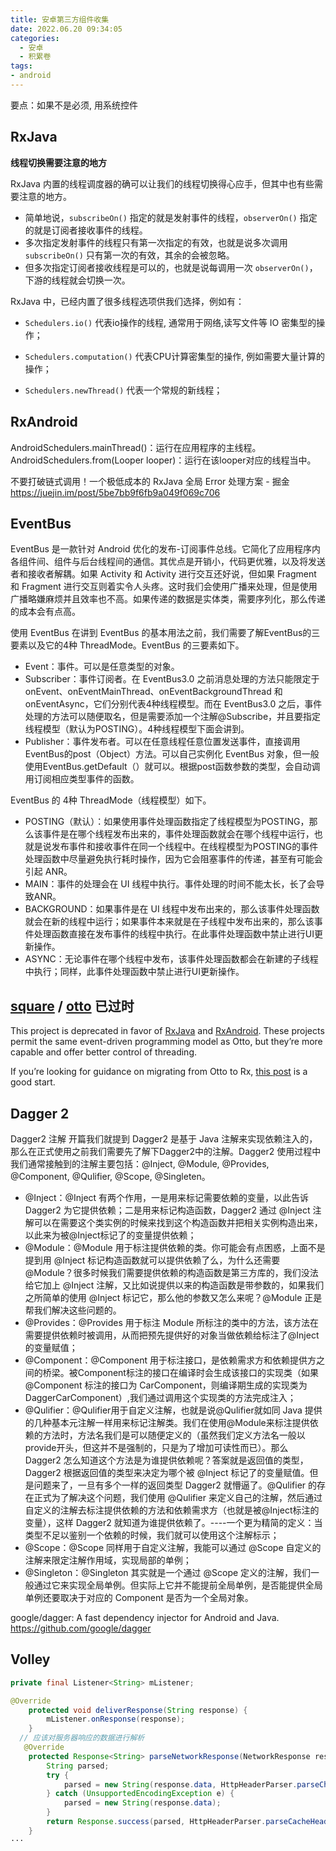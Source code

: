 ```yaml
---
title: 安卓第三方组件收集
date: 2022.06.20 09:34:05
categories:
  - 安卓
  - 积累卷
tags:
- android
---
```


要点：如果不是必须, 用系统控件

## RxJava

**线程切换需要注意的地方**

RxJava 内置的线程调度器的确可以让我们的线程切换得心应手，但其中也有些需要注意的地方。

* 简单地说，`subscribeOn()` 指定的就是发射事件的线程，`observerOn()` 指定的就是订阅者接收事件的线程。
* 多次指定发射事件的线程只有第一次指定的有效，也就是说多次调用 `subscribeOn()` 只有第一次的有效，其余的会被忽略。
* 但多次指定订阅者接收线程是可以的，也就是说每调用一次 `observerOn()`，下游的线程就会切换一次。

RxJava 中，已经内置了很多线程选项供我们选择，例如有：

* `Schedulers.io()` 代表io操作的线程, 通常用于网络,读写文件等 IO 密集型的操作；
* `Schedulers.computation()` 代表CPU计算密集型的操作, 例如需要大量计算的操作；

* `Schedulers.newThread()` 代表一个常规的新线程；

## RxAndroid

AndroidSchedulers.mainThread()：运行在应用程序的主线程。
AndroidSchedulers.from(Looper looper)：运行在该looper对应的线程当中。

不要打破链式调用！一个极低成本的 RxJava 全局 Error 处理方案 - 掘金
<https://juejin.im/post/5be7bb9f6fb9a049f069c706>

## EventBus

EventBus 是一款针对 Android 优化的发布-订阅事件总线。它简化了应用程序内各组件间、组件与后台线程间的通信。其优点是开销小，代码更优雅，以及将发送者和接收者解耦。如果 Activity 和 Activity 进行交互还好说，但如果 Fragment 和 Fragment 进行交互则着实令人头疼。这时我们会使用广播来处理，但是使用广播略嫌麻烦并且效率也不高。如果传递的数据是实体类，需要序列化，那么传递的成本会有点高。

使用 EventBus 在讲到 EventBus 的基本用法之前，我们需要了解EventBus的三要素以及它的4种 ThreadMode。EventBus 的三要素如下。

* Event：事件。可以是任意类型的对象。
* Subscriber：事件订阅者。在 EventBus3.0 之前消息处理的方法只能限定于onEvent、onEventMainThread、onEventBackgroundThread 和 onEventAsync，它们分别代表4种线程模型。而在 EventBus3.0 之后，事件处理的方法可以随便取名，但是需要添加一个注解@Subscribe，并且要指定线程模型（默认为POSTING）。4种线程模型下面会讲到。
* Publisher：事件发布者。可以在任意线程任意位置发送事件，直接调用EventBus的post（Object）方法。可以自己实例化 EventBus 对象，但一般使用EventBus.getDefault（）就可以。根据post函数参数的类型，会自动调用订阅相应类型事件的函数。

EventBus 的 4种 ThreadMode（线程模型）如下。

* POSTING（默认）：如果使用事件处理函数指定了线程模型为POSTING，那么该事件是在哪个线程发布出来的，事件处理函数就会在哪个线程中运行，也就是说发布事件和接收事件在同一个线程中。在线程模型为POSTING的事件处理函数中尽量避免执行耗时操作，因为它会阻塞事件的传递，甚至有可能会引起 ANR。
* MAIN：事件的处理会在 UI 线程中执行。事件处理的时间不能太长，长了会导致ANR。
* BACKGROUND：如果事件是在 UI 线程中发布出来的，那么该事件处理函数就会在新的线程中运行；如果事件本来就是在子线程中发布出来的，那么该事件处理函数直接在发布事件的线程中执行。在此事件处理函数中禁止进行UI更新操作。
* ASYNC：无论事件在哪个线程中发布，该事件处理函数都会在新建的子线程中执行；同样，此事件处理函数中禁止进行UI更新操作。

## [square](https://github.com/square) / **[otto](https://github.com/square/otto)** 已过时

This project is deprecated in favor of [RxJava](https://github.com/ReactiveX/RxJava) and [RxAndroid](https://github.com/ReactiveX/RxAndroid). These projects permit the same event-driven programming model as Otto, but they’re more capable and offer better control of threading.

If you’re looking for guidance on migrating from Otto to Rx, [this post](http://blog.kaush.co/2014/12/24/implementing-an-event-bus-with-rxjava-rxbus/) is a good start.

## Dagger 2

Dagger2 注解
开篇我们就提到 Dagger2 是基于 Java 注解来实现依赖注入的，那么在正式使用之前我们需要先了解下Dagger2中的注解。Dagger2 使用过程中我们通常接触到的注解主要包括：@Inject, @Module, @Provides, @Component, @Qulifier, @Scope, @Singleten。

* @Inject：@Inject 有两个作用，一是用来标记需要依赖的变量，以此告诉 Dagger2 为它提供依赖；二是用来标记构造函数，Dagger2 通过 @Inject 注解可以在需要这个类实例的时候来找到这个构造函数并把相关实例构造出来，以此来为被@Inject标记了的变量提供依赖；
* @Module：@Module 用于标注提供依赖的类。你可能会有点困惑，上面不是提到用 @Inject 标记构造函数就可以提供依赖了么，为什么还需要 @Module？很多时候我们需要提供依赖的构造函数是第三方库的，我们没法给它加上 @Inject 注解，又比如说提供以来的构造函数是带参数的，如果我们之所简单的使用 @Inject 标记它，那么他的参数又怎么来呢？@Module 正是帮我们解决这些问题的。
* @Provides：@Provides 用于标注 Module 所标注的类中的方法，该方法在需要提供依赖时被调用，从而把预先提供好的对象当做依赖给标注了@Inject的变量赋值；
* @Component：@Component 用于标注接口，是依赖需求方和依赖提供方之间的桥梁。被Component标注的接口在编译时会生成该接口的实现类（如果 @Component 标注的接口为 CarComponent，则编译期生成的实现类为DaggerCarComponent）,我们通过调用这个实现类的方法完成注入；
* @Qulifier：@Qulifier用于自定义注解，也就是说@Qulifier就如同 Java 提供的几种基本元注解一样用来标记注解类。我们在使用@Module来标注提供依赖的方法时，方法名我们是可以随便定义的（虽然我们定义方法名一般以provide开头，但这并不是强制的，只是为了增加可读性而已）。那么 Dagger2 怎么知道这个方法是为谁提供依赖呢？答案就是返回值的类型，Dagger2 根据返回值的类型来决定为哪个被 @Inject 标记了的变量赋值。但是问题来了，一旦有多个一样的返回类型 Dagger2 就懵逼了。@Qulifier 的存在正式为了解决这个问题，我们使用 @Qulifier 来定义自己的注解，然后通过自定义的注解去标注提供依赖的方法和依赖需求方（也就是被@Inject标注的变量），这样 Dagger2 就知道为谁提供依赖了。----一个更为精简的定义：当类型不足以鉴别一个依赖的时候，我们就可以使用这个注解标示；
* @Scope：@Scope 同样用于自定义注解，我能可以通过 @Scope 自定义的注解来限定注解作用域，实现局部的单例；
* @Singleton：@Singleton 其实就是一个通过 @Scope 定义的注解，我们一般通过它来实现全局单例。但实际上它并不能提前全局单例，是否能提供全局单例还要取决于对应的 Component 是否为一个全局对象。

google/dagger: A fast dependency injector for Android and Java.
https://github.com/google/dagger

## Volley

```java
private final Listener<String> mListener;

@Override
    protected void deliverResponse(String response) {
        mListener.onResponse(response);
    }
  // 应该对服务器响应的数据进行解析
   @Override
    protected Response<String> parseNetworkResponse(NetworkResponse response) {
        String parsed;
        try {
            parsed = new String(response.data, HttpHeaderParser.parseCharset(response.headers));
        } catch (UnsupportedEncodingException e) {
            parsed = new String(response.data);
        }
        return Response.success(parsed, HttpHeaderParser.parseCacheHeaders(response));
    }
···
